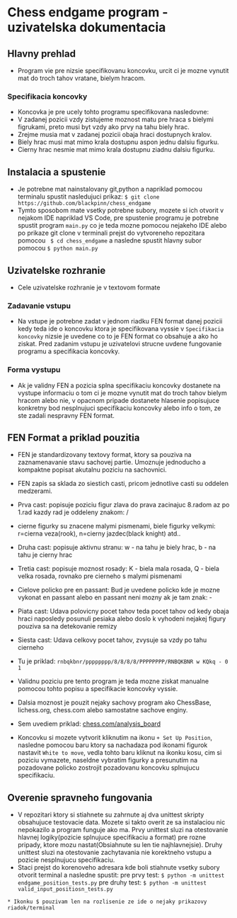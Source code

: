 # Chess endgame program - uzivatelska dokumentacia

## Hlavny prehlad
- Program vie pre nizsie specifikovanu koncovku, urcit ci je mozne vynutit mat do troch tahov vratane, bielym hracom.

### Specifikacia koncovky
- Koncovka je pre ucely tohto programu specifikovana nasledovne:
- V zadanej pozicii vzdy zistujeme moznost matu pre hraca s bielymi figrukami, preto musi byt vzdy ako prvy na tahu biely hrac.
- Zrejme musia mat v zadanej pozicii obaja hraci dostupnych kralov.
- Biely hrac musi mat mimo krala dostupnu aspon jednu dalsiu figurku.
- Cierny hrac nesmie mat mimo krala dostupnu ziadnu dalsiu figurku.

## Instalacia a spustenie
- Je potrebne mat nainstalovany git,python a napriklad pomocou terminalu spustit nasledujuci prikaz:
```$ git clone https://github.com/blackpinn/chess_endgame```
- Tymto sposobom mate vsetky potrebne subory, mozete si ich otvorit v nejakom IDE napriklad VS Code, pre spustenie programu je potrebne spustit program ```main.py``` co je teda mozne pomocou nejakeho IDE alebo po prikaze git clone v terminali prejst do vytvoreneho repozitara pomocou ``` $ cd chess_endgame``` a nasledne spustit hlavny subor pomocou ```$ python main.py```

## Uzivatelske rozhranie
- Cele uzivatelske rozhranie je v textovom formate
### Zadavanie vstupu
- Na vstupe je potrebne zadat v jednom riadku FEN format danej pozicii kedy teda ide o koncovku ktora je specifikovana vyssie v ```Specifikacia koncovky``` nizsie je uvedene co to je FEN format co obsahuje a ako ho ziskat. Pred zadanim vstupu je uzivatelovi strucne uvdene fungovanie programu a specifikacia koncovky.
### Forma vystupu
- Ak je validny FEN a pozicia splna specifikaciu koncovky dostanete na vystupe informaciu o tom ci je mozne vynutit mat do troch tahov bielym hracom alebo nie, v opacnom pripade dostanete hlasenie popisujuce konkretny bod nesplnujuci specifikaciu koncovky alebo info o tom, ze ste zadali nespravny FEN format.

## FEN Format a priklad pouzitia
- FEN je standardizovany textovy format, ktory sa pouziva na zaznamenavanie stavu sachovej partie. Umoznuje jednoducho a kompaktne popisat akutalnu poziciu na sachovnici.
- FEN zapis sa sklada zo siestich casti, pricom jednotlive casti su oddelen medzerami.
- Prva cast: popisuje poziciu figur zlava do prava zacinajuc 8.radom az po 1.rad kazdy rad je oddeleny znakom: /
- cierne figurky su znacene malymi pismenami, biele figurky velkymi: r=cierna veza(rook), n=cierny jazdec(black knight) atd..
- Druha cast: popisuje aktivnu stranu: w - na tahu je biely hrac, b - na tahu je cierny hrac
- Tretia cast: popisuje moznost rosady: K - biela mala rosada, Q - biela velka rosada, rovnako pre cierneho s malymi pismenami
- Cielove policko pre en passant: Bud je uvedene policko kde je mozne vykonat en passant alebo en passant neni mozny ak je tam znak: -
- Piata cast: Udava polovicny pocet tahov teda pocet tahov od kedy obaja hraci naposledy posunuli pesiaka alebo doslo k vyhodeni nejakej figury
pouziva sa na detekovanie remizy
- Siesta cast: Udava celkovy pocet tahov, zvysuje sa vzdy po tahu cierneho

- Tu je priklad: ```rnbqkbnr/pppppppp/8/8/8/8/PPPPPPPP/RNBQKBNR w KQkq - 0 1```

- Validnu poziciu pre tento program je teda mozne ziskat manualne pomocou tohto popisu a specifikacie koncovky vyssie.
- Dalsia moznost je pouzit nejaky sachovy program ako ChessBase, lichess.org, chess.com alebo samostatne sachove enginy.
- Sem uvediem priklad: [chess.com/analysis_board](https://www.chess.com/analysis?tab=analysis)
- Koncovku si mozete vytvorit kliknutim na ikonu ```+ Set Up Position```, nasledne pomocou baru ktory sa nachadaza pod ikonami figurok nastavit ```White to move```, vedla tohto baru kliknut na ikonku kosu, cim si poziciu vymazete, naseldne vybratim figurky a presunutim na pozadovane policko zostrojit pozadovanu koncovku splnujucu specifikaciu.

## Overenie spravneho fungovania
- V repozitari ktory si stiahnete su zahrnute aj dva unittest skripty obsahujuce testovacie data. Mozete si takto overit ze sa instalaciou nic nepokazilo a program funguje ako ma. Prvy unittest sluzi na otestovanie hlavnej logiky(pozicie splnujuce specifikaciu a format) pre rozne pripady, ktore mozu nastat(Obsiahnute su len tie najhlavnejsie). Druhy unittest sluzi na otestovanie zachytavania nie korektneho vstupu a pozicie nesplnujucu specifikaciu.
- Staci prejst do korenoveho adresara kde boli stiahnute vsetky subory otvorit terminal a nasledne spustit: 
pre prvy test: ```$ python -m unittest endgame_position_tests.py``` 
pre druhy test: ```$ python -m unittest valid_input_positiosn_tests.py```

```* Ikonku $ pouzivam len na rozlisenie ze ide o nejaky prikazovy riadok/terminal```